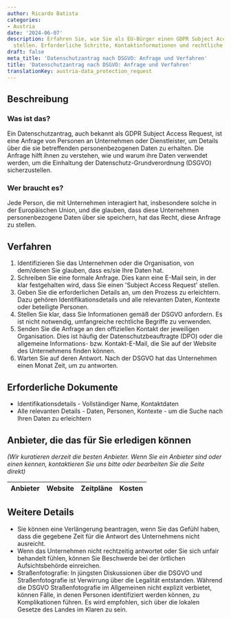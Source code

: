 ```yaml
---
author: Ricardo Batista
categories:
- Austria
date: '2024-06-07'
description: Erfahren Sie, wie Sie als EU-Bürger einen GDPR Subject Access Request
  stellen. Erforderliche Schritte, Kontaktinformationen und rechtliche Aspekte erklärt.
draft: false
meta_title: 'Datenschutzantrag nach DSGVO: Anfrage und Verfahren'
title: 'Datenschutzantrag nach DSGVO: Anfrage und Verfahren'
translationKey: austria-data_protection_request
---
```



## Beschreibung
### Was ist das?
Ein Datenschutzantrag, auch bekannt als GDPR Subject Access Request, ist eine Anfrage von Personen an Unternehmen oder Dienstleister, um Details über die sie betreffenden personenbezogenen Daten zu erhalten. Die Anfrage hilft ihnen zu verstehen, wie und warum ihre Daten verwendet werden, um die Einhaltung der Datenschutz-Grundverordnung (DSGVO) sicherzustellen.

### Wer braucht es?
Jede Person, die mit Unternehmen interagiert hat, insbesondere solche in der Europäischen Union, und die glauben, dass diese Unternehmen personenbezogene Daten über sie speichern, hat das Recht, diese Anfrage zu stellen.

## Verfahren
1. Identifizieren Sie das Unternehmen oder die Organisation, von dem/denen Sie glauben, dass es/sie Ihre Daten hat.
2. Schreiben Sie eine formale Anfrage. Dies kann eine E-Mail sein, in der klar festgehalten wird, dass Sie einen 'Subject Access Request' stellen.
3. Geben Sie die erforderlichen Details an, um den Prozess zu erleichtern. Dazu gehören Identifikationsdetails und alle relevanten Daten, Kontexte oder beteiligte Personen.
4. Stellen Sie klar, dass Sie Informationen gemäß der DSGVO anfordern. Es ist nicht notwendig, umfangreiche rechtliche Begriffe zu verwenden.
5. Senden Sie die Anfrage an den offiziellen Kontakt der jeweiligen Organisation. Dies ist häufig der Datenschutzbeauftragte (DPO) oder die allgemeine Informations- bzw. Kontakt-E-Mail, die Sie auf der Website des Unternehmens finden können.
6. Warten Sie auf deren Antwort. Nach der DSGVO hat das Unternehmen einen Monat Zeit, um zu antworten.

## Erforderliche Dokumente
- Identifikationsdetails - Vollständiger Name, Kontaktdaten
- Alle relevanten Details - Daten, Personen, Kontexte - um die Suche nach Ihren Daten zu erleichtern

## Anbieter, die das für Sie erledigen können

_(Wir kuratieren derzeit die besten Anbieter. Wenn Sie ein Anbieter sind oder einen kennen, kontaktieren Sie uns bitte oder bearbeiten Sie die Seite direkt)_

| Anbieter | Website | Zeitpläne | Kosten |
| --------------- | --------------- | :-------------: | :-------------: |

## Weitere Details
- Sie können eine Verlängerung beantragen, wenn Sie das Gefühl haben, dass die gegebene Zeit für die Antwort des Unternehmens nicht ausreicht.
- Wenn das Unternehmen nicht rechtzeitig antwortet oder Sie sich unfair behandelt fühlen, können Sie Beschwerde bei der örtlichen Aufsichtsbehörde einreichen.
- Straßenfotografie: In jüngsten Diskussionen über die DSGVO und Straßenfotografie ist Verwirrung über die Legalität entstanden. Während die DSGVO Straßenfotografie im Allgemeinen nicht explizit verbietet, können Fälle, in denen Personen identifiziert werden können, zu Komplikationen führen. Es wird empfohlen, sich über die lokalen Gesetze des Landes im Klaren zu sein.